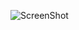 ![ScreenShot](https://user-images.githubusercontent.com/11935784/34879783-3aae4a24-f763-11e7-91a7-6410648590a7.JPG "Linux PCSXR")
